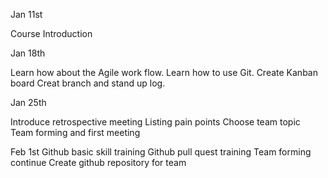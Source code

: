 Jan 11st

Course Introduction

Jan 18th

Learn how about the Agile work flow.
Learn how to use Git.
Create Kanban board
Creat branch and stand up log.

Jan 25th

Introduce retrospective meeting
Listing pain points
Choose team topic
Team forming and first meeting


Feb 1st
Github basic skill training
Github pull quest training
Team forming continue
Create github repository for team

